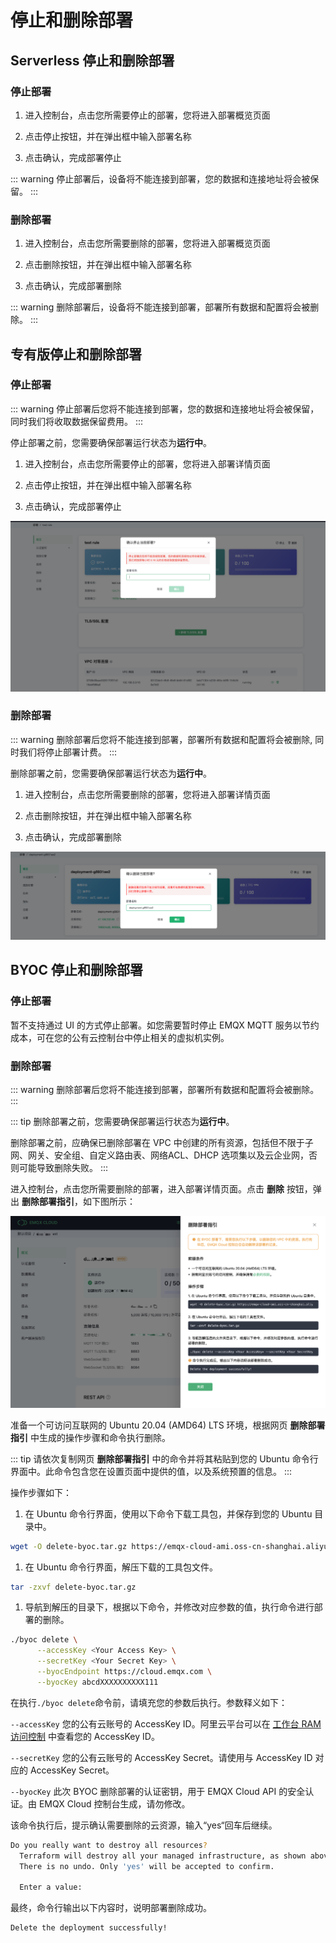 # 停止和删除部署


## Serverless 停止和删除部署

### 停止部署

1. 进入控制台，点击您所需要停止的部署，您将进入部署概览页面

2. 点击停止按钮，并在弹出框中输入部署名称

3. 点击确认，完成部署停止

::: warning
停止部署后，设备将不能连接到部署，您的数据和连接地址将会被保留。
:::


### 删除部署

1. 进入控制台，点击您所需要删除的部署，您将进入部署概览页面

2. 点击删除按钮，并在弹出框中输入部署名称

3. 点击确认，完成部署删除


::: warning
删除部署后，设备将不能连接到部署，部署所有数据和配置将会被删除。
:::


## 专有版停止和删除部署


### 停止部署
::: warning
停止部署后您将不能连接到部署，您的数据和连接地址将会被保留，同时我们将收取数据保留费用。
:::
   
停止部署之前，您需要确保部署运行状态为**运行中**。

1. 进入控制台，点击您所需要停止的部署，您将进入部署详情页面

2. 点击停止按钮，并在弹出框中输入部署名称

3. 点击确认，完成部署停止

![delete_deployment](./_assets/stop_deployment.png)


### 删除部署
::: warning
删除部署后您将不能连接到部署，部署所有数据和配置将会被删除, 同时我们将停止部署计费。
:::

删除部署之前，您需要确保部署运行状态为**运行中**。

1. 进入控制台，点击您所需要删除的部署，您将进入部署详情页面

2. 点击删除按钮，并在弹出框中输入部署名称

3. 点击确认，完成部署删除

![delete_deployment](./_assets/delete_deployment.png)


## BYOC 停止和删除部署


### 停止部署
暂不支持通过 UI 的方式停止部署。如您需要暂时停止 EMQX MQTT 服务以节约成本，可在您的公有云控制台中停止相关的虚拟机实例。


### 删除部署
::: warning
删除部署后您将不能连接到部署，部署所有数据和配置将会被删除。
:::

::: tip
删除部署之前，您需要确保部署运行状态为**运行中**。

删除部署之前，应确保已删除部署在 VPC 中创建的所有资源，包括但不限于子网、网关、安全组、自定义路由表、网络ACL、DHCP 选项集以及云企业网，否则可能导致删除失败。
:::

进入控制台，点击您所需要删除的部署，进入部署详情页面。点击 **删除** 按钮，弹出 **删除部署指引**，如下图所示：

![byoc_delete_deployment](./_assets/byoc_delete_deployment.png)

准备一个可访问互联网的 Ubuntu 20.04 (AMD64) LTS 环境，根据网页 **删除部署指引** 中生成的操作步骤和命令执行删除。

::: tip
请依次复制网页 **删除部署指引** 中的命令并将其粘贴到您的 Ubuntu 命令行界面中。此命令包含您在设置页面中提供的值，以及系统预置的信息。
:::

操作步骤如下：
1. 在 Ubuntu 命令行界面，使用以下命令下载工具包，并保存到您的 Ubuntu 目录中。
```bash
wget -O delete-byoc.tar.gz https://emqx-cloud-ami.oss-cn-shanghai.aliyuncs.com/byoc/aliyun_byoc_delete.tar.gz
```

1. 在 Ubuntu 命令行界面，解压下载的工具包文件。
```bash
tar -zxvf delete-byoc.tar.gz
```

1. 导航到解压的目录下，根据以下命令，并修改对应参数的值，执行命令进行部署的删除。
```bash
./byoc delete \
      --accessKey <Your Access Key> \
      --secretKey <Your Secret Key> \
      --byocEndpoint https://cloud.emqx.com \
      --byocKey abcdXXXXXXXXXX111
```
在执行`./byoc delete`命令前，请填充您的参数后执行。参数释义如下：

`--accessKey` 您的公有云账号的 AccessKey ID。阿里云平台可以在 [工作台 RAM 访问控制](https://ram.console.aliyun.com/manage/ak) 中查看您的 AccessKey ID。

`--secretKey` 您的公有云账号的 AccessKey Secret。请使用与 AccessKey ID 对应的 AccessKey Secret。

`--byocKey` 此次 BYOC 删除部署的认证密钥，用于 EMQX Cloud API 的安全认证。由 EMQX Cloud 控制台生成，请勿修改。

该命令执行后，提示确认需要删除的云资源，输入“yes“回车后继续。

```bash
Do you really want to destroy all resources?
  Terraform will destroy all your managed infrastructure, as shown above.
  There is no undo. Only 'yes' will be accepted to confirm.

  Enter a value: 
```
最终，命令行输出以下内容时，说明部署删除成功。
```bash
Delete the deployment successfully!
```





